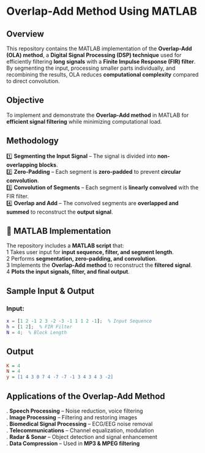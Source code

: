 # Overlap-Add Method Using MATLAB

## Overview  
This repository contains the MATLAB implementation of the **Overlap-Add (OLA) method**, a **Digital Signal Processing (DSP) technique** used for efficiently filtering **long signals** with a **Finite Impulse Response (FIR) filter**. By segmenting the input, processing smaller parts individually, and recombining the results, OLA reduces **computational complexity** compared to direct convolution.  

## Objective  
To implement and demonstrate the **Overlap-Add method** in MATLAB for **efficient signal filtering** while minimizing computational load.  

##  Methodology  
1️⃣ **Segmenting the Input Signal** – The signal is divided into **non-overlapping blocks**.  
2️⃣ **Zero-Padding** – Each segment is **zero-padded** to prevent **circular convolution**.  
3️⃣ **Convolution of Segments** – Each segment is **linearly convolved** with the FIR filter.  
4️⃣ **Overlap and Add** – The convolved segments are **overlapped and summed** to reconstruct the **output signal**.  

## 🔢 MATLAB Implementation  
The repository includes a **MATLAB script** that:  
1 Takes user input for **input sequence, filter, and segment length**.  
2 Performs **segmentation, zero-padding, and convolution**.  
3 Implements the **Overlap-Add method** to reconstruct the **filtered signal**.  
4 **Plots the input signals, filter, and final output**.  

## Sample Input & Output  

### **Input:**  
```matlab
x = [1 2 -1 2 3 -2 -3 -1 1 1 2 -1];  % Input Sequence  
h = [1 2];  % FIR Filter  
N = 4;  % Block Length  
```
## Output  

```ini
K = 4
N = 4
y = [1 4 3 0 7 4 -7 -7 -1 3 4 3 4 3 -2]
```
## Applications of the Overlap-Add Method  

. **Speech Processing** – Noise reduction, voice filtering  
. **Image Processing** – Filtering and restoring images  
. **Biomedical Signal Processing** – ECG/EEG noise removal  
. **Telecommunications** – Channel equalization, modulation  
. **Radar & Sonar** – Object detection and signal enhancement  
. **Data Compression** – Used in **MP3 & MPEG filtering**  

